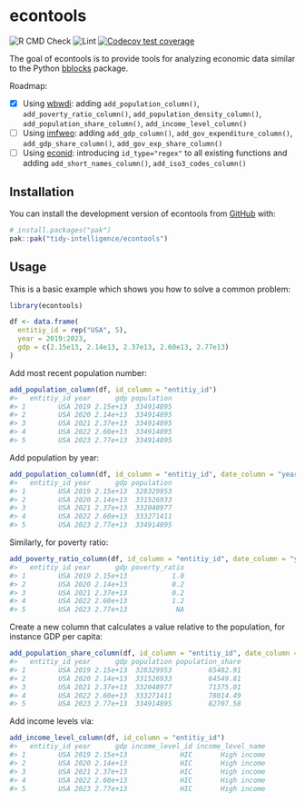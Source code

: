 
<!-- README.md is generated from README.Rmd. Please edit that file -->

# econtools

<!-- badges: start -->

![R CMD
Check](https://github.com/tidy-intelligence/econtools/actions/workflows/R-CMD-check.yaml/badge.svg)
![Lint](https://github.com/tidy-intelligence/econtools/actions/workflows/lint.yaml/badge.svg)
[![Codecov test
coverage](https://codecov.io/gh/tidy-intelligence/econtools/graph/badge.svg)](https://app.codecov.io/gh/tidy-intelligence/econtools)
<!-- badges: end -->

The goal of econtools is to provide tools for analyzing economic data
similar to the Python
[bblocks](https://github.com/ONEcampaign/bblocks/tree/main) package.

Roadmap:

- [x] Using [wbwdi](https://github.com/tidy-intelligence/r-wbwdi):
  adding `add_population_column()`, `add_poverty_ratio_column()`,
  `add_population_density_column()`, `add_population_share_column()`,
  `add_income_level_column()`
- [ ] Using [imfweo](https://github.com/Teal-Insights/imfweo): adding
  `add_gdp_column()`, `add_gov_expenditure_column()`,
  `add_gdp_share_column()`, `add_gov_exp_share_column()`
- [ ] Using [econid](https://github.com/Teal-Insights/r-econid):
  introducing `id_type="regex"` to all existing functions and adding
  `add_short_names_column()`, `add_iso3_codes_column()`

## Installation

You can install the development version of econtools from
[GitHub](https://github.com/) with:

``` r
# install.packages("pak")
pak::pak("tidy-intelligence/econtools")
```

## Usage

This is a basic example which shows you how to solve a common problem:

``` r
library(econtools)
```

``` r
df <- data.frame(
  entitiy_id = rep("USA", 5),
  year = 2019:2023,
  gdp = c(2.15e13, 2.14e13, 2.37e13, 2.60e13, 2.77e13)
)
```

Add most recent population number:

``` r
add_population_column(df, id_column = "entitiy_id")
#>   entitiy_id year      gdp population
#> 1        USA 2019 2.15e+13  334914895
#> 2        USA 2020 2.14e+13  334914895
#> 3        USA 2021 2.37e+13  334914895
#> 4        USA 2022 2.60e+13  334914895
#> 5        USA 2023 2.77e+13  334914895
```

Add population by year:

``` r
add_population_column(df, id_column = "entitiy_id", date_column = "year")
#>   entitiy_id year      gdp population
#> 1        USA 2019 2.15e+13  328329953
#> 2        USA 2020 2.14e+13  331526933
#> 3        USA 2021 2.37e+13  332048977
#> 4        USA 2022 2.60e+13  333271411
#> 5        USA 2023 2.77e+13  334914895
```

Similarly, for poverty ratio:

``` r
add_poverty_ratio_column(df, id_column = "entitiy_id", date_column = "year")
#>   entitiy_id year      gdp poverty_ratio
#> 1        USA 2019 2.15e+13           1.0
#> 2        USA 2020 2.14e+13           0.2
#> 3        USA 2021 2.37e+13           0.2
#> 4        USA 2022 2.60e+13           1.2
#> 5        USA 2023 2.77e+13            NA
```

Create a new column that calculates a value relative to the population,
for instance GDP per capita:

``` r
add_population_share_column(df, id_column = "entitiy_id", date_column = "year", value_column = "gdp")
#>   entitiy_id year      gdp population population_share
#> 1        USA 2019 2.15e+13  328329953         65482.91
#> 2        USA 2020 2.14e+13  331526933         64549.81
#> 3        USA 2021 2.37e+13  332048977         71375.01
#> 4        USA 2022 2.60e+13  333271411         78014.49
#> 5        USA 2023 2.77e+13  334914895         82707.58
```

Add income levels via:

``` r
add_income_level_column(df, id_column = "entitiy_id")
#>   entitiy_id year      gdp income_level_id income_level_name
#> 1        USA 2019 2.15e+13             HIC       High income
#> 2        USA 2020 2.14e+13             HIC       High income
#> 3        USA 2021 2.37e+13             HIC       High income
#> 4        USA 2022 2.60e+13             HIC       High income
#> 5        USA 2023 2.77e+13             HIC       High income
```
